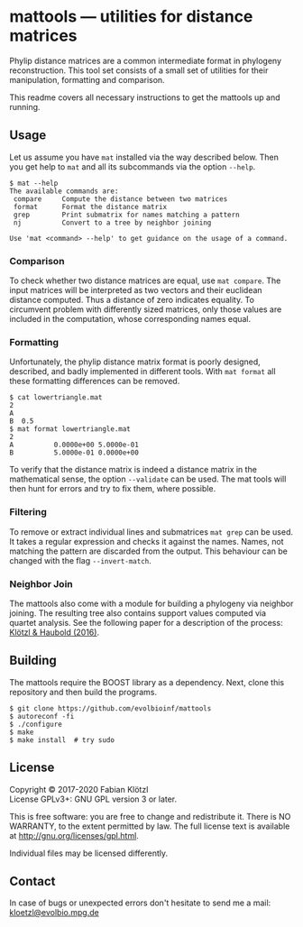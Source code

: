 # mattools — utilities for distance matrices

Phylip distance matrices are a common intermediate format in phylogeny reconstruction. This tool set consists of a small set of utilities for their manipulation, formatting and comparison.

This readme covers all necessary instructions to get the mattools up and running.

## Usage

Let us assume you have `mat` installed via the way described below. Then you get help to `mat` and all its subcommands via the option `--help`.

    $ mat --help
    The available commands are:
     compare     Compute the distance between two matrices
     format      Format the distance matrix
     grep        Print submatrix for names matching a pattern
     nj          Convert to a tree by neighbor joining

    Use 'mat <command> --help' to get guidance on the usage of a command.

### Comparison

To check whether two distance matrices are equal, use `mat compare`. The input matrices will be interpreted as two vectors and their euclidean distance computed. Thus a distance of zero indicates equality. To circumvent problem with differently sized matrices, only those values are included in the computation, whose corresponding names equal.

### Formatting

Unfortunately, the phylip distance matrix format is poorly designed, described, and badly implemented in different tools. With `mat format` all these formatting differences can be removed.

    $ cat lowertriangle.mat
    2
    A  
    B  0.5
    $ mat format lowertriangle.mat
    2
    A          0.0000e+00 5.0000e-01
    B          5.0000e-01 0.0000e+00

To verify that the distance matrix is indeed a distance matrix in the mathematical sense, the option `--validate` can be used. The mat tools will then hunt for errors and try to fix them, where possible.

### Filtering

To remove or extract individual lines and submatrices `mat grep` can be used. It takes a regular expression and checks it against the names. Names, not matching the pattern are discarded from the output. This behaviour can be changed with the flag `--invert-match`.

### Neighbor Join

The mattools also come with a module for building a phylogeny via neighbor joining. The resulting tree also contains support values computed via quartet analysis. See the following paper for a description of the process: [Klötzl & Haubold (2016)](http://www.mdpi.com/2075-1729/6/1/11/htm).


## Building

The mattools require the BOOST library as a dependency.
Next, clone this repository and then build the programs.

    $ git clone https://github.com/evolbioinf/mattools
    $ autoreconf -fi
    $ ./configure
    $ make
    $ make install  # try sudo

## License

Copyright © 2017-2020 Fabian Klötzl  
License GPLv3+: GNU GPL version 3 or later.

This is free software: you are free to change and redistribute it. There is NO WARRANTY, to the extent permitted by law. The full license text is available at <http://gnu.org/licenses/gpl.html>.

Individual files may be licensed differently.

## Contact

In case of bugs or unexpected errors don't hesitate to send me a mail: kloetzl@evolbio.mpg.de
